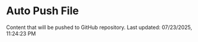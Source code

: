 # Auto Push File

Content that will be pushed to GitHub repository.
Last updated: 07/23/2025, 11:24:23 PM